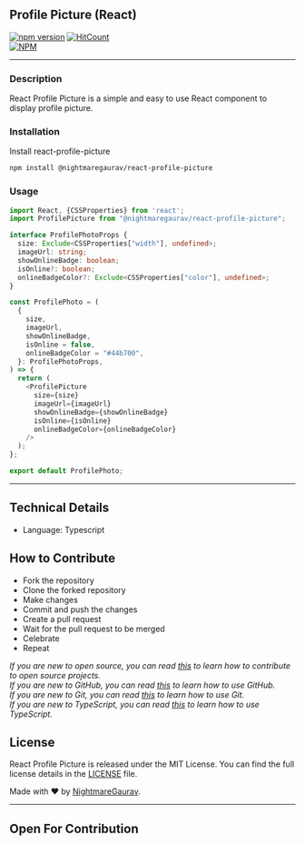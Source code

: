 ## Profile Picture (React)
[![npm version](https://badge.fury.io/js/@nightmaregaurav%2Freact-profile-picture.svg)](https://badge.fury.io/js/@nightmaregaurav%2Freact-profile-picture)   [![HitCount](https://hits.dwyl.com/nightmaregaurav/react-profile-picture.svg?style=flat)](http://hits.dwyl.com/nightmaregaurav/react-profile-picture)<br>
[![NPM](https://nodei.co/npm/@nightmaregaurav/react-profile-picture.png?mini=true)](https://nodei.co/npm/@nightmaregaurav/react-profile-picture/)
***
### Description
React Profile Picture is a simple and easy to use React component to display profile picture.

### Installation
Install react-profile-picture
```bash
npm install @nightmaregaurav/react-profile-picture
```

### Usage
```typescript
import React, {CSSProperties} from 'react';
import ProfilePicture from "@nightmaregaurav/react-profile-picture";

interface ProfilePhotoProps {
  size: Exclude<CSSProperties["width"], undefined>;
  imageUrl: string;
  showOnlineBadge: boolean;
  isOnline?: boolean;
  onlineBadgeColor?: Exclude<CSSProperties["color"], undefined>;
}

const ProfilePhoto = (
  {
    size,
    imageUrl,
    showOnlineBadge,
    isOnline = false,
    onlineBadgeColor = "#44b700",
  }: ProfilePhotoProps,
) => {
  return (
    <ProfilePicture
      size={size}
      imageUrl={imageUrl}
      showOnlineBadge={showOnlineBadge}
      isOnline={isOnline}
      onlineBadgeColor={onlineBadgeColor}
    />
  );
};

export default ProfilePhoto;

```

***
## Technical Details
* Language: Typescript

## How to Contribute
* Fork the repository
* Clone the forked repository
* Make changes
* Commit and push the changes
* Create a pull request
* Wait for the pull request to be merged
* Celebrate
* Repeat

*If you are new to open source, you can read [this](https://opensource.guide/how-to-contribute/) to learn how to contribute to open source projects.*<br>
*If you are new to GitHub, you can read [this](https://guides.github.com/activities/hello-world/) to learn how to use GitHub.*<br>
*If you are new to Git, you can read [this](https://www.atlassian.com/git/tutorials/learn-git-with-bitbucket-cloud) to learn how to use Git.*<br>
*If you are new to TypeScript, you can read [this](https://www.typescriptlang.org/docs/handbook/typescript-in-5-minutes.html) to learn how to use TypeScript.*<br>

## License
React Profile Picture is released under the MIT License. You can find the full license details in the [LICENSE](LICENSE) file.

Made with ❤️ by [NightmareGaurav](https://github.com/nightmaregaurav).

---
Open For Contribution
---
